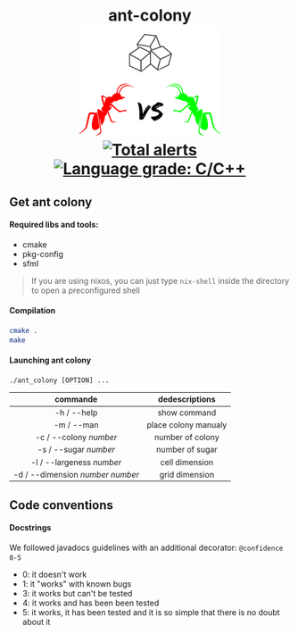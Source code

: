 <h1 align="center">
  ant-colony
  <br>
    <img src="logo.png" alt="ant-colony-logo" width="256">
  <br>

  <a href="https://lgtm.com/projects/g/Valeran-MAYTIE/ant-colony/alerts/">
  <img alt="Total alerts" src="https://img.shields.io/lgtm/alerts/g/Valeran-MAYTIE/ant-colony.svg?logo=lgtm&logoWidth=18"/>
  </a>
  
  <a href="https://lgtm.com/projects/g/Valeran-MAYTIE/ant-colony/context:cpp">
  <img alt="Language grade: C/C++" src="https://img.shields.io/lgtm/grade/cpp/g/Valeran-MAYTIE/ant-colony.svg?logo=lgtm&logoWidth=18"/>
  </a>

</h1>

## Get ant colony
#### Required libs and tools:
- cmake
- pkg-config
- sfml 

> If you are using nixos, you can just type ``nix-shell`` inside the directory to open a preconfigured shell

#### Compilation
```sh
cmake .
make
```

#### Launching ant colony
```
./ant_colony [OPTION] ...
```

|commande|dedescriptions|
|:-:|:-:|
| -h / --help | show command |
| -m / --man | place colony manualy |
| -c / --colony *number* | number of colony |
| -s / --sugar *number* | number of sugar |
| -l / --largeness *number* | cell dimension |
| -d / --dimension *number number* | grid dimension |

## Code conventions

#### Docstrings
We followed javadocs guidelines with an additional decorator:
``@confidence 0-5``
- 0: it doesn't work
- 1: it "works" with known bugs
- 3: it works but can't be tested
- 4: it works and has been been tested
- 5: it works, it has been tested and it is so simple that there is no doubt about it
